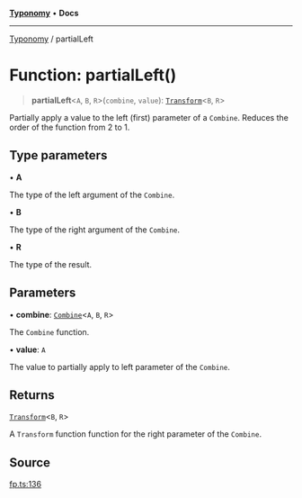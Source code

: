 [**Typonomy**](../README.md) • **Docs**

***

[Typonomy](../globals.md) / partialLeft

# Function: partialLeft()

> **partialLeft**\<`A`, `B`, `R`\>(`combine`, `value`): [`Transform`](../type-aliases/Transform.md)\<`B`, `R`\>

Partially apply a value to the left (first) parameter of a `Combine`.
Reduces the order of the function from 2 to 1.

## Type parameters

• **A**

The type of the left argument of the `Combine`.

• **B**

The type of the right argument of the `Combine`.

• **R**

The type of the result.

## Parameters

• **combine**: [`Combine`](../type-aliases/Combine.md)\<`A`, `B`, `R`\>

The `Combine` function.

• **value**: `A`

The value to partially apply to left parameter of the `Combine`.

## Returns

[`Transform`](../type-aliases/Transform.md)\<`B`, `R`\>

A `Transform` function function for the right parameter of the `Combine`.

## Source

[fp.ts:136](https://github.com/softcraft-development/typonomy/blob/a62fc03e32b184f07c3799ae239136e6b1077839/src/fp.ts#L136)
